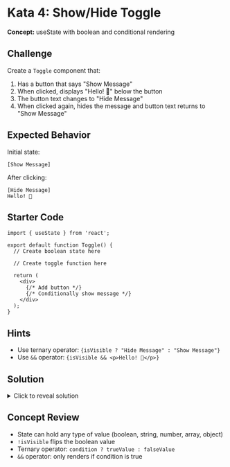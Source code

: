 # Kata 4: Show/Hide Toggle

**Concept:** useState with boolean and conditional rendering

## Challenge

Create a `Toggle` component that:
1. Has a button that says "Show Message"
2. When clicked, displays "Hello! 👋" below the button
3. The button text changes to "Hide Message"
4. When clicked again, hides the message and button text returns to "Show Message"

## Expected Behavior

Initial state:
<pre><code>[Show Message]</code></pre>

After clicking:
<pre><code>[Hide Message]
Hello! 👋</code></pre>

## Starter Code

<pre><code class="language-jsx">import { useState } from &#x27;react&#x27;;

export default function Toggle() {
  // Create boolean state here
  
  // Create toggle function here
  
  return (
    &lt;div&gt;
      {/* Add button */}
      {/* Conditionally show message */}
    &lt;/div&gt;
  );
}</code></pre>

## Hints

- Use ternary operator: `{isVisible ? "Hide Message" : "Show Message"}`
- Use `&&` operator: `{isVisible && <p>Hello! 👋</p>}`

## Solution

<details>
<summary>Click to reveal solution</summary>

<pre><code class="language-jsx">import { useState } from &#x27;react&#x27;;

export default function Toggle() {
  const [isVisible, setIsVisible] = useState(false);
  
  function handleToggle() {
    setIsVisible(!isVisible);
  }
  
  return (
    &lt;div&gt;
      &lt;button onClick={handleToggle}&gt;
        {isVisible ? &quot;Hide Message&quot; : &quot;Show Message&quot;}
      &lt;/button&gt;
      {isVisible &amp;&amp; &lt;p&gt;Hello! 👋&lt;/p&gt;}
    &lt;/div&gt;
  );
}</code></pre>

</details>

## Concept Review
- State can hold any type of value (boolean, string, number, array, object)
- `!isVisible` flips the boolean value
- Ternary operator: `condition ? trueValue : falseValue`
- `&&` operator: only renders if condition is true

